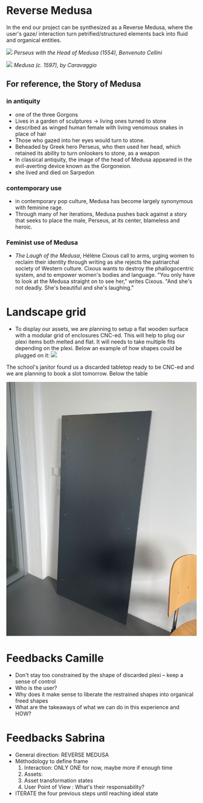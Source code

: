 # Reverse Medusa

In the end our project can be synthesized as a Reverse Medusa, where the user's gaze/ interaction turn petrified/structured elements back into fluid and organical entities. 

![](https://upload.wikimedia.org/wikipedia/commons/0/07/Perseus_%28Benvenuto_Cellini%29_2013_February.jpg)
*Perseus with the Head of Medusa (1554), Benvenuto Cellini*

![](https://upload.wikimedia.org/wikipedia/commons/thumb/d/d3/Medusa_by_Carvaggio.jpg/440px-Medusa_by_Carvaggio.jpg)
*Medusa (c. 1597), by Caravaggio*

## For reference, the Story of Medusa
### in antiquity

- one of the three Gorgons
- Lives in a garden of sculptures -> living ones turned to stone
- described as winged human female with living venomous snakes in place of hair
- Those who gazed into her eyes would turn to stone. 
- Beheaded by Greek hero Perseus, who then used her head, which retained its ability to turn onlookers to stone, as a weapon
- In classical antiquity, the image of the head of Medusa appeared in the evil-averting device known as the Gorgoneion.
- she lived and died on Sarpedon

### contemporary use
- in contemporary pop culture, Medusa has become largely synonymous with feminine rage. 
- Through many of her iterations, Medusa pushes back against a story that seeks to place the male, Perseus, at its center, blameless and heroic.

### Feminist use of Medusa
- *The Laugh of the Medusa*, Hélène Cixous
    call to arms, urging women to reclaim their identity through writing as she rejects the patriarchal society of Western culture. Cixous wants to destroy the phallogocentric system, and to empower women's bodies and language. "You only have to look at the Medusa straight on to see her," writes Cixous. "And she's not deadly. She's beautiful and she's laughing."


# Landscape grid
- To display our assets, we are planning to setup a flat wooden surface with a modular grid of enclosures CNC-ed. This will help to plug our plexi items both melted and flat. It will needs to take multiple fits depending on the plexi.
Below an example of how shapes could be plugged on it:
![](https://ecal-media.sos-ch-gva-2.exo.io/filer_public_thumbnails/filer_public/07/5d/075dd0a9-25bb-4451-b2cf-13f0451ab134/gcxgnygb.jpg__0x960_q85_crop_subsampling-2.jpg)

The school's janitor found us a discarded tabletop ready to be CNC-ed and we are planning to book a slot tomorrow. Below the table 

![](/Devlog/img/2023-05-15-table.jpeg)

# Feedbacks Camille
- Don't stay too constrained by the shape of discarded plexi – keep a sense of control
- Who is the user?
- Why does it make sense to liberate the restrained shapes into organical freed shapes
- What are the takeaways of what we can do in this experience and HOW?

# Feedbacks Sabrina
- General direction: REVERSE MEDUSA
- Méthodology to define frame
    1. Interaction: ONLY ONE for now, maybe more if enough time
    2. Assets:
    3. Asset transformation states 
    4. User Point of View : What's their responsability?
- ITERATE the four previous steps until reaching ideal state 

